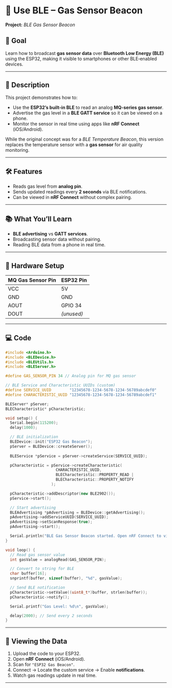 # 📡 Use BLE – Gas Sensor Beacon

**Project:** *BLE Gas Sensor Beacon*

## 🎯 Goal

Learn how to broadcast **gas sensor data** over **Bluetooth Low Energy (BLE)** using the ESP32, making it visible to smartphones or other BLE‑enabled devices.

---

## 📜 Description

This project demonstrates how to:

* Use the **ESP32’s built‑in BLE** to read an analog **MQ‑series gas sensor**.
* Advertise the gas level in a **BLE GATT service** so it can be viewed on a phone.
* Monitor the sensor in real time using apps like **nRF Connect** (iOS/Android).

While the original concept was for a *BLE Temperature Beacon*, this version replaces the temperature sensor with a **gas sensor** for air quality monitoring.

---

## 🛠 Features

* Reads gas level from **analog pin**.
* Sends updated readings every **2 seconds** via BLE notifications.
* Can be viewed in **nRF Connect** without complex pairing.

---

## 📚 What You’ll Learn

* **BLE advertising** vs **GATT services**.
* Broadcasting sensor data without pairing.
* Reading BLE data from a phone in real time.

---

## 🔌 Hardware Setup

| MQ Gas Sensor Pin | ESP32 Pin  |
| ----------------- | ---------- |
| VCC               | 5V         |
| GND               | GND        |
| AOUT              | GPIO 34    |
| DOUT              | *(unused)* |

---

## 💻 Code

```cpp
#include <Arduino.h>
#include <BLEDevice.h>
#include <BLEUtils.h>
#include <BLEServer.h>

#define GAS_SENSOR_PIN 34 // Analog pin for MQ gas sensor

// BLE Service and Characteristic UUIDs (custom)
#define SERVICE_UUID        "12345678-1234-5678-1234-56789abcdef0"
#define CHARACTERISTIC_UUID "12345678-1234-5678-1234-56789abcdef1"

BLEServer* pServer;
BLECharacteristic* pCharacteristic;

void setup() {
  Serial.begin(115200);
  delay(1000);

  // BLE initialization
  BLEDevice::init("ESP32 Gas Beacon");
  pServer = BLEDevice::createServer();
  
  BLEService *pService = pServer->createService(SERVICE_UUID);

  pCharacteristic = pService->createCharacteristic(
                      CHARACTERISTIC_UUID,
                      BLECharacteristic::PROPERTY_READ |
                      BLECharacteristic::PROPERTY_NOTIFY
                    );

  pCharacteristic->addDescriptor(new BLE2902());
  pService->start();

  // Start advertising
  BLEAdvertising *pAdvertising = BLEDevice::getAdvertising();
  pAdvertising->addServiceUUID(SERVICE_UUID);
  pAdvertising->setScanResponse(true);
  pAdvertising->start();

  Serial.println("BLE Gas Sensor Beacon started. Open nRF Connect to view data.");
}

void loop() {
  // Read gas sensor value
  int gasValue = analogRead(GAS_SENSOR_PIN);

  // Convert to string for BLE
  char buffer[16];
  snprintf(buffer, sizeof(buffer), "%d", gasValue);

  // Send BLE notification
  pCharacteristic->setValue((uint8_t*)buffer, strlen(buffer));
  pCharacteristic->notify();

  Serial.printf("Gas Level: %d\n", gasValue);

  delay(2000); // Send every 2 seconds
}
```

---

## 📲 Viewing the Data

1. Upload the code to your ESP32.
2. Open **nRF Connect** (iOS/Android).
3. Scan for `"ESP32 Gas Beacon"`.
4. Connect → Locate the custom service → Enable **notifications**.
5. Watch gas readings update in real time.

---
